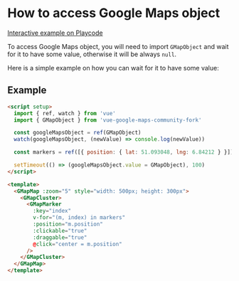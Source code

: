 # How to access Google Maps object

[Interactive example on Playcode](https://playcode.io/1053679)

To access Google Maps object, you will need to import `GMapObject` and wait for it to have some value, otherwise it will be always `null`.

Here is a simple example on how you can wait for it to have some value:

## Example

```html
<script setup>
  import { ref, watch } from 'vue'
  import { GMapObject } from 'vue-google-maps-community-fork'

  const googleMapsObject = ref(GMapObject)
  watch(googleMapsObject, (newValue) => console.log(newValue))

  const markers = ref([{ position: { lat: 51.093048, lng: 6.84212 } }])

  setTimeout(() => (googleMapsObject.value = GMapObject), 100)
</script>

<template>
  <GMapMap :zoom="5" style="width: 500px; height: 300px">
    <GMapCluster>
      <GMapMarker
        :key="index"
        v-for="(m, index) in markers"
        :position="m.position"
        :clickable="true"
        :draggable="true"
        @click="center = m.position"
      />
    </GMapCluster>
  </GMapMap>
</template>
```
